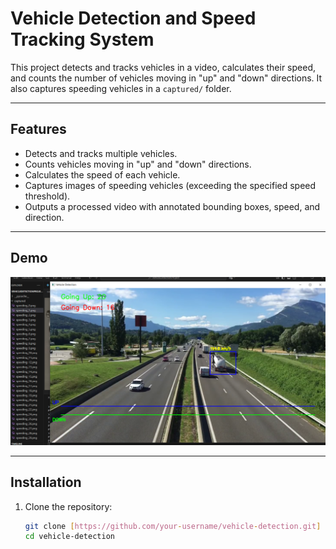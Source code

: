 # Vehicle Detection and Speed Tracking System

This project detects and tracks vehicles in a video, calculates their speed, and counts the number of vehicles moving in "up" and "down" directions. It also captures speeding vehicles in a `captured/` folder.

---

## Features

- Detects and tracks multiple vehicles.
- Counts vehicles moving in "up" and "down" directions.
- Calculates the speed of each vehicle.
- Captures images of speeding vehicles (exceeding the specified speed threshold).
- Outputs a processed video with annotated bounding boxes, speed, and direction.

---

## Demo

![Demo Screenshot](screenshots.PNG)

---

## Installation

1. Clone the repository:
   ```bash
   git clone [https://github.com/your-username/vehicle-detection.git]
   cd vehicle-detection
 
